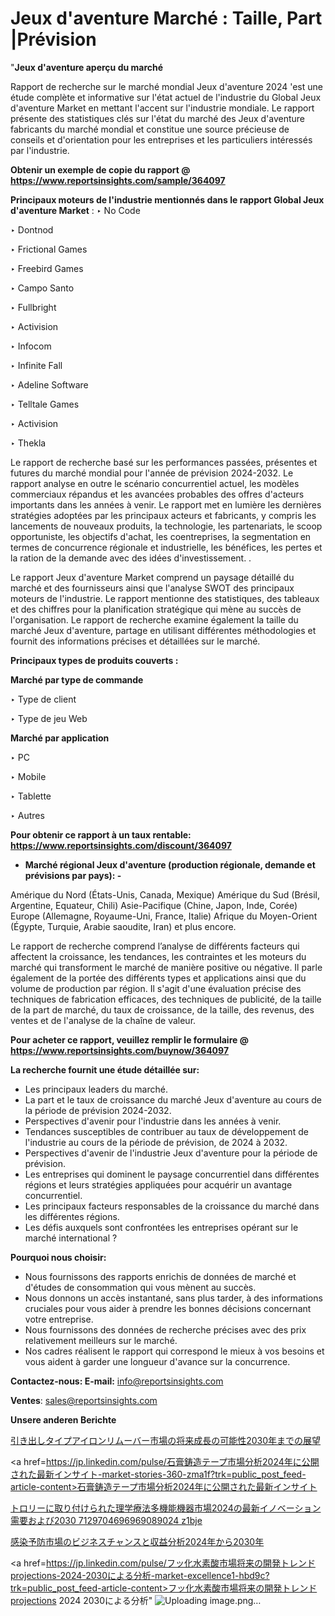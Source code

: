 # Jeux d'aventure Marché : Taille, Part |Prévision

"<strong>Jeux d'aventure aperçu du marché</strong>

Rapport de recherche sur le marché mondial Jeux d'aventure 2024 'est une étude complète et informative sur l'état actuel de l'industrie du Global Jeux d'aventure Market en mettant l'accent sur l'industrie mondiale. Le rapport présente des statistiques clés sur l'état du marché des Jeux d'aventure fabricants du marché mondial et constitue une source précieuse de conseils et d'orientation pour les entreprises et les particuliers intéressés par l'industrie.

<strong>Obtenir un exemple de copie du rapport @ <a href=https://www.reportsinsights.com/sample/364097>https://www.reportsinsights.com/sample/364097</a></strong>

<strong>Principaux moteurs de l'industrie mentionnés dans le rapport Global Jeux d'aventure Market</strong> :
‣ No Code

‣ Dontnod

‣ Frictional Games

‣ Freebird Games

‣ Campo Santo

‣ Fullbright

‣ Activision

‣ Infocom

‣ Infinite Fall

‣ Adeline Software

‣ Telltale Games

‣ Activision

‣ Thekla

Le rapport de recherche basé sur les performances passées, présentes et futures du marché mondial pour l'année de prévision 2024-2032. Le rapport analyse en outre le scénario concurrentiel actuel, les modèles commerciaux répandus et les avancées probables des offres d'acteurs importants dans les années à venir. Le rapport met en lumière les dernières stratégies adoptées par les principaux acteurs et fabricants, y compris les lancements de nouveaux produits, la technologie, les partenariats, le scoop opportuniste, les objectifs d'achat, les coentreprises, la segmentation en termes de concurrence régionale et industrielle, les bénéfices, les pertes et la ration de la demande avec des idées d'investissement. .

Le rapport Jeux d'aventure Market comprend un paysage détaillé du marché et des fournisseurs ainsi que l'analyse SWOT des principaux moteurs de l'industrie. Le rapport mentionne des statistiques, des tableaux et des chiffres pour la planification stratégique qui mène au succès de l'organisation. Le rapport de recherche examine également la taille du marché Jeux d'aventure, partage en utilisant différentes méthodologies et fournit des informations précises et détaillées sur le marché.

<strong>Principaux types de produits couverts :</strong>

<strong>Marché par type de commande</strong>

‣ Type de client

‣ Type de jeu Web

<strong>Marché par application</strong>

‣ PC

‣ Mobile

‣ Tablette

‣ Autres

<strong>Pour obtenir ce rapport à un taux rentable: <a href=https://www.reportsinsights.com/discount/364097>https://www.reportsinsights.com/discount/364097</a></strong>
<ul>
  <li><strong>Marché régional Jeux d'aventure (production régionale, demande et prévisions par pays): -</strong></li>
</ul>
Amérique du Nord (États-Unis, Canada, Mexique)
Amérique du Sud (Brésil, Argentine, Equateur, Chili)
Asie-Pacifique (Chine, Japon, Inde, Corée)
Europe (Allemagne, Royaume-Uni, France, Italie)
Afrique du Moyen-Orient (Égypte, Turquie, Arabie saoudite, Iran) et plus encore.

Le rapport de recherche comprend l’analyse de différents facteurs qui affectent la croissance, les tendances, les contraintes et les moteurs du marché qui transforment le marché de manière positive ou négative. Il parle également de la portée des différents types et applications ainsi que du volume de production par région. Il s'agit d'une évaluation précise des techniques de fabrication efficaces, des techniques de publicité, de la taille de la part de marché, du taux de croissance, de la taille, des revenus, des ventes et de l'analyse de la chaîne de valeur.

<strong>Pour acheter ce rapport, veuillez remplir le formulaire @   <a href=https://www.reportsinsights.com/buynow/364097>https://www.reportsinsights.com/buynow/364097</a></strong>

<strong>La recherche fournit une étude détaillée sur:</strong>
<ul>
  <li>Les principaux leaders du marché.</li>
  <li>La part et le taux de croissance du marché Jeux d'aventure au cours de la période de prévision 2024-2032.</li>
  <li>Perspectives d'avenir pour l'industrie dans les années à venir.</li>
  <li>Tendances susceptibles de contribuer au taux de développement de l'industrie au cours de la période de prévision, de 2024 à 2032.</li>
  <li>Perspectives d'avenir de l'industrie Jeux d'aventure pour la période de prévision.</li>
  <li>Les entreprises qui dominent le paysage concurrentiel dans différentes régions et leurs stratégies appliquées pour acquérir un avantage concurrentiel.</li>
  <li>Les principaux facteurs responsables de la croissance du marché dans les différentes régions.</li>
  <li>Les défis auxquels sont confrontées les entreprises opérant sur le marché international ?</li>
</ul>
<strong>Pourquoi nous choisir:</strong>
<ul>
  <li>Nous fournissons des rapports enrichis de données de marché et d'études de consommation qui vous mènent au succès.</li>
  <li>Nous donnons un accès instantané, sans plus tarder, à des informations cruciales pour vous aider à prendre les bonnes décisions concernant votre entreprise.</li>
  <li>Nous fournissons des données de recherche précises avec des prix relativement meilleurs sur le marché.</li>
  <li>Nos cadres réalisent le rapport qui correspond le mieux à vos besoins et vous aident à garder une longueur d'avance sur la concurrence.</li>
</ul>
<strong>Contactez-nous:
</strong><strong>E-mail:</strong> <a href=mailto:info@reportsinsights.com>info@reportsinsights.com</a>

<strong>Ventes</strong>: <a href=mailto:sales@reportsinsights.com>sales@reportsinsights.com</a>

<strong>Unsere anderen Berichte</strong>

<a href=https://www.linkedin.com/pulse/引き出しタイプアイロンリムーバー市場の将来成長の可能性2030年までの展望-reportsinsights-pvt-ltd-fb84f/>引き出しタイプアイロンリムーバー市場の将来成長の可能性2030年までの展望</a>

<a href=https://jp.linkedin.com/pulse/石膏鋳造テープ市場分析2024年に公開された最新インサイト-market-stories-360-zma1f?trk=public_post_feed-article-content>石膏鋳造テープ市場分析2024年に公開された最新インサイト</a>

<a href=https://www.linkedin.com/pulse/トロリーに取り付けられた理学療法多機能機器市場2024の最新イノベーション需要および2030-7129704696969089024-z1bje/>トロリーに取り付けられた理学療法多機能機器市場2024の最新イノベーション需要および2030 7129704696969089024 z1bje</a>

<a href=https://www.linkedin.com/pulse/感染予防市場のビジネスチャンスと収益分析2024年から2030年-reports-insights-expert-gbiwf/>感染予防市場のビジネスチャンスと収益分析2024年から2030年</a>

<a href=https://jp.linkedin.com/pulse/フッ化水素酸市場将来の開発トレンドprojections-2024-2030による分析-market-excellence1-hbd9c?trk=public_post_feed-article-content>フッ化水素酸市場将来の開発トレンドprojections 2024 2030による分析</a>"
![Uploading image.png…]()
